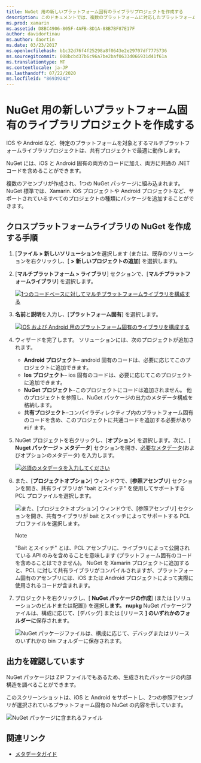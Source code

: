```yaml
---
title: NuGet 用の新しいプラットフォーム固有のライブラリプロジェクトを作成する
description: このドキュメントでは、複数のプラットフォームに対応したプラットフォーム固有のコードを含む単一の NuGet パッケージを作成する方法について説明します。
ms.prod: xamarin
ms.assetid: D8BC4906-805F-4AFB-8D1A-88B7BF87E17F
author: davidortinau
ms.author: daortin
ms.date: 03/23/2017
ms.openlocfilehash: b1c32d76f4f25298a8f0643e2e29707df7775736
ms.sourcegitcommit: 008bcbd37b6c96a7be2baf0633d066931d41f61a
ms.translationtype: MT
ms.contentlocale: ja-JP
ms.lasthandoff: 07/22/2020
ms.locfileid: "86939242"
---
```

# <a name="creating-new-platform-specific-library-projects-for-nuget"></a>NuGet 用の新しいプラットフォーム固有のライブラリプロジェクトを作成する

IOS や Android など、特定のプラットフォームを対象とするマルチプラットフォームライブラリプロジェクトは、共有プロジェクトで最適に動作します。

NuGet には、iOS と Android 固有の両方のコードに加え、両方に共通の .NET コードを含めることができます。

複数のアセンブリが作成され、1つの NuGet パッケージに組み込まれます。 NuGet 標準では、Xamarin. iOS プロジェクトや Android プロジェクトなど、サポートされているすべてのプロジェクトの種類にパッケージを追加することができます。

## <a name="steps-to-create-a-cross-platform-library-nuget"></a>クロスプラットフォームライブラリの NuGet を作成する手順

1. [**ファイル > 新しいソリューション**を選択します (または、既存のソリューションを右クリックし、[ **> 新しいプロジェクトの追加**] を選択します)。

2. [**マルチプラットフォーム > ライブラリ**] セクションで、[**マルチプラットフォームライブラリ**] を選択します。

    [![1つのコードベースに対してマルチプラットフォームライブラリを構成する](platform-specific-images/mulitplatform-library-sml.png)](platform-specific-images/multiplatform-library.png#lightbox)

3. **名前**と**説明**を入力し、[**プラットフォーム固有**] を選択します。

    [![IOS および Android 用のプラットフォーム固有のライブラリを構成する](platform-specific-images/specific-configure-sml.png)](platform-specific-images/specific-configure.png#lightbox)

4. ウィザードを完了します。 ソリューションには、次のプロジェクトが追加されます。

    - **Android プロジェクト**– android 固有のコードは、必要に応じてこのプロジェクトに追加できます。
    - **Ios プロジェクト**– ios 固有のコードは、必要に応じてこのプロジェクトに追加できます。
    - **NuGet プロジェクト**-このプロジェクトにコードは追加されません。 他のプロジェクトを参照し、NuGet パッケージの出力のメタデータ構成を格納します。
    - **共有プロジェクト**–コンパイラディレクティブ内のプラットフォーム固有のコードを含め、このプロジェクトに共通コードを追加する必要があり `#if` ます。

5. NuGet プロジェクトを右クリックし、[**オプション**] を選択します。次に、[ **Nuget パッケージ > メタデータ**] セクションを開き、[必要なメタデータ](~/cross-platform/app-fundamentals/nuget-multiplatform-libraries/metadata.md)(およびオプションのメタデータ) を入力します。

    [![必須のメタデータを入力してください](platform-specific-images/specific-metadata-sml.png)](platform-specific-images/specific-metadata.png#lightbox)

6. また、[**プロジェクトオプション**] ウィンドウで、[**参照アセンブリ**] セクションを開き、共有ライブラリが "bait とスイッチ" を使用してサポートする PCL プロファイルを選択します。

    ![また、[プロジェクトオプション] ウィンドウで、[参照アセンブリ] セクションを開き、共有ライブラリが bait とスイッチによってサポートする PCL プロファイルを選択します。](platform-specific-images/specific-reference-assemblies.png)

    > [!NOTE]
    > "Bait とスイッチ" とは、PCL アセンブリに、ライブラリによって公開されている API のみを含めることを意味します (プラットフォーム固有のコードを含めることはできません)。 NuGet を Xamarin プロジェクトに追加すると、PCL に対して共有ライブラリがコンパイルされますが、プラットフォーム固有のアセンブリには、iOS または Android プロジェクトによって実際に使用されるコードが含まれます。

7. プロジェクトを右クリックし、[ **NuGet パッケージの作成**] (または [ソリューションのビルドまたは配置]) を選択し**ます。 nupkg** NuGet パッケージファイルは、構成に応じて、[デバッグ] または [リリース **] のいずれかのフォルダーに**保存されます。

    ![NuGet パッケージファイルは、構成に応じて、デバッグまたはリリースのいずれかの bin フォルダーに保存されます。](platform-specific-images/create-nuget-package.png)

## <a name="verifying-the-output"></a>出力を確認しています

NuGet パッケージは ZIP ファイルでもあるため、生成されたパッケージの内部構造を調べることができます。

このスクリーンショットは、iOS と Android をサポートし、2つの参照アセンブリが選択されているプラットフォーム固有の NuGet の内容を示しています。

![NuGet パッケージに含まれるファイル](platform-specific-images/nuget-output.png)

## <a name="related-links"></a>関連リンク

- [メタデータガイド](~/cross-platform/app-fundamentals/nuget-multiplatform-libraries/metadata.md)
